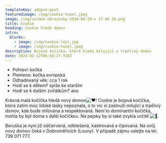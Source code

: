 ```yaml
---
templateKey: adopce-post
featuredimage: /img/cookie-tunel.jpeg
image: /img/snímek-obrazovky-2024-04-19-v 17.04.26.png
title: Cookie
heading: Cookie hledá domov
intro:
  blurbs:
    - image: /img/cookie-lezi.jpg
    - image: /img/cookie-tunel.jpeg
description: Bojavá kočička, která hledá milující a trpělivý domov
date: 2024-02-12T06:58:27.918Z
---
```

* P﻿ohlaví: kočka 
* P﻿lemeno: kočka evropská
* O﻿dhadovaný věk: cca 1 rok
* H﻿odí se k dětem? spíše ke starším
* H﻿odí se k dalším zvířátkům? ano

Krásná malá kočička hledá nový domov![❤️](https://static.xx.fbcdn.net/images/emoji.php/v9/tf3/1.5/16/2764.png)! Cookie je bojavá kočička, která zatím moc lidské lásky nepoznala, o to víc si zaslouží milující a trpělivý domov, kde bude milována a respektovaná. Není to dominantní kočička, mohla by být doma s další kočičkou. Na pejsky by si také zvykla určitě ![🙂](https://static.xx.fbcdn.net/images/emoji.php/v9/ta5/1.5/16/1f642.png). 

Beruška je nyní již odčervená, odblešená, kastrovaná a čipovaná. Na svůj nový domov čeká v Dobroměřicích (Louny). V případě zájmu volejte na tel. 739 071 777.